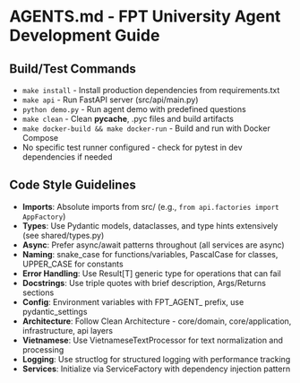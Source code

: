 # AGENTS.md - FPT University Agent Development Guide

## Build/Test Commands
- `make install` - Install production dependencies from requirements.txt
- `make api` - Run FastAPI server (src/api/main.py)
- `python demo.py` - Run agent demo with predefined questions
- `make clean` - Clean __pycache__, .pyc files and build artifacts
- `make docker-build && make docker-run` - Build and run with Docker Compose
- No specific test runner configured - check for pytest in dev dependencies if needed

## Code Style Guidelines
- **Imports**: Absolute imports from src/ (e.g., `from api.factories import AppFactory`)
- **Types**: Use Pydantic models, dataclasses, and type hints extensively (see shared/types.py)
- **Async**: Prefer async/await patterns throughout (all services are async)
- **Naming**: snake_case for functions/variables, PascalCase for classes, UPPER_CASE for constants
- **Error Handling**: Use Result[T] generic type for operations that can fail
- **Docstrings**: Use triple quotes with brief description, Args/Returns sections
- **Config**: Environment variables with FPT_AGENT_ prefix, use pydantic_settings
- **Architecture**: Follow Clean Architecture - core/domain, core/application, infrastructure, api layers
- **Vietnamese**: Use VietnameseTextProcessor for text normalization and processing
- **Logging**: Use structlog for structured logging with performance tracking
- **Services**: Initialize via ServiceFactory with dependency injection pattern